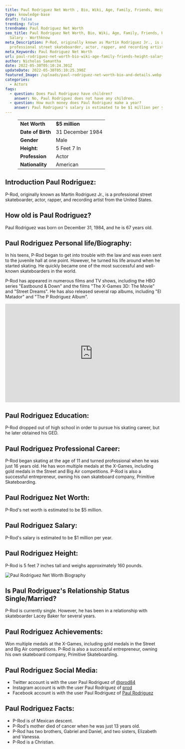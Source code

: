 ```yaml
---
title: Paul Rodriguez Net Worth , Bio, Wiki, Age, Family, Friends, Height & Salary
type: knowledge-base
draft: false
trending: false
trendname: Paul Rodriguez Net Worth
seo_title: Paul Rodriguez Net Worth, Bio, Wiki, Age, Family, Friends, Height &
  Salary - Worthknow
meta_Description: P-Rod, originally known as Martin Rodriguez Jr., is a
  professional street skateboarder, actor, rapper, and recording artist.
meta_Keywords: Paul Rodriguez Net Worth
url: paul-rodriguez-net-worth-bio-wiki-age-family-friends-height-salary
author: Nicholas Samantha
date: 2022-05-30T05:10:24.301Z
updateDate: 2022-05-30T05:10:25.390Z
featured_Image: /uploads/paul-rodriguez-net-worth-bio-and-details.webp
categories:
  - Actors
faqs:
  - question: Does Paul Rodriguez have children?
    answer: No, Paul Rodriguez does not have any children.
  - question: How much money does Paul Rodriguez make a year?
    answer: Paul Rodriguez's salary is estimated to be $1 million per year.
---
```

<figure class="wp-block-table is-style-stripes">
  <table>
    <tbody>
      <tr>
        <td>
          <strong>Net Worth</strong>
        </td>
        <td>
          <strong>$5 million</strong>
        </td>
      </tr>
      <tr>
        <td>
          <strong>Date of Birth</strong>
        </td>
        <td>31 December 1984</td>
      </tr>
      <tr>
        <td>
          <strong>Gender</strong>
        </td>
        <td>Male</td>
      </tr>
      <tr>
        <td>
          <strong>Height:</strong>
        </td>
        <td>5 Feet 7  In</td>
      </tr>
      <tr>
        <td>
          <strong>Profession</strong>
        </td>
        <td>Actor</td>
      </tr>
      <tr>
        <td>
          <strong>Nationality</strong>
        </td>
        <td>American</td>
      </tr>
    </tbody>
  </table>
</figure>

## **Introduction Paul Rodriguez:**

P-Rod, originally known as Martin Rodriguez Jr., is a professional street skateboarder, actor, rapper, and recording artist from the United States.

## **How old is Paul Rodriguez?**

Paul Rodriguez was born on December 31, 1984, and he is 67 years old.

## **Paul Rodriguez Personal life/Biography:**

In his teens, P-Rod began to get into trouble with the law and was even sent to the juvenile hall at one point. However, he turned his life around when he started skating. He quickly became one of the most successful and well-known skateboarders in the world.

P-Rod has appeared in numerous films and TV shows, including the HBO series "Eastbound & Down" and the films "The X-Games 3D: The Movie" and "Street Dreams". He has also released several rap albums, including "El Matador" and "The P Rodriguez Album".

<iframe width="560" height="315" src="https://www.youtube.com/embed/PwGXZtc_A_4" title="YouTube video player" frameborder="0" allow="accelerometer; autoplay; clipboard-write; encrypted-media; gyroscope; picture-in-picture" allowfullscreen></iframe>

## **Paul Rodriguez Education:**

P-Rod dropped out of high school in order to pursue his skating career, but he later obtained his GED.

## **Paul Rodriguez Professional Career:**

P-Rod began skating at the age of 11 and turned professional when he was just 16 years old. He has won multiple medals at the X-Games, including gold medals in the Street and Big Air competitions. P-Rod is also a successful entrepreneur, owning his own skateboard company, Primitive Skateboarding.

## **Paul Rodriguez Net Worth:**

P-Rod's net worth is estimated to be $5 million.

## **Paul Rodriguez Salary:**

P-Rod's salary is estimated to be $1 million per year.

## **Paul Rodriguez Height:**

P-Rod is 5 feet 7 inches tall and weighs approximately 160 pounds.

![Paul Rodriguez Net Worth Biography](/uploads/paul-rodriguez-net-worth.webp)

## **Is Paul Rodriguez's Relationship Status Single/Married?**

P-Rod is currently single. However, he has been in a relationship with skateboarder Lacey Baker for several years.

## **Paul Rodriguez Achievements:**

Won multiple medals at the X-Games, including gold medals in the Street and Big Air competitions. 
P-Rod is also a successful entrepreneur, owning his own skateboard company, Primitive Skateboarding.

## **Paul Rodriguez Social Media:**

* Twitter account is with the user Paul Rodriguez of <a href="https://twitter.com/prod84" target="_blank" rel="nofollow" rel="noopener">@prod84</a>
* Instagram account is with the user Paul Rodriguez of <a href="https://www.instagram.com/prod/" target="_blank" rel="nofollow" rel="noopener">prod</a>
* Facebook account is with the user Paul Rodriguez of <a href="https://www.facebook.com/prod84" target="_blank" rel="nofollow" rel="noopener">Paul Rodriguez</a>

## Paul Rodriguez Facts:

* P-Rod is of Mexican descent.
* P-Rod's mother died of cancer when he was just 13 years old.
* P-Rod has two brothers, Gabriel and Daniel, and two sisters, Elizabeth and Vanessa.
* P-Rod is a Christian.